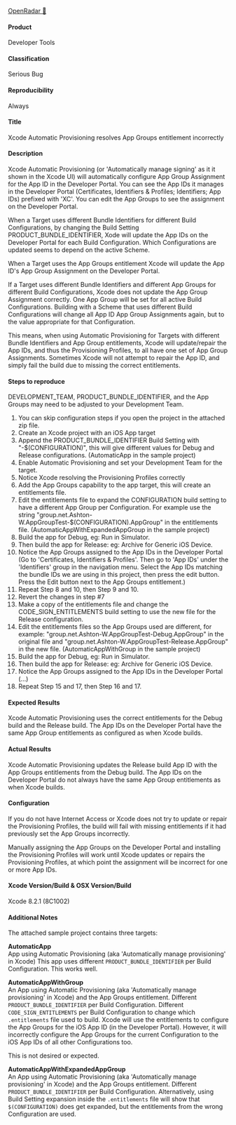 
[OpenRadar 🔗](https://openradar.appspot.com/radar?id=5604940256903168)

#### Product
Developer Tools

#### Classification
Serious Bug

#### Reproducibility
Always

#### Title
Xcode Automatic Provisioning resolves App Groups entitlement incorrectly

#### Description
Xcode Automatic Provisioning (or 'Automatically manage signing' as it it shown in the Xcode UI) will automatically configure App Group Assignment for the App ID in the Developer Portal. You can see the App IDs it manages in the Developer Portal (Certificates, Identifiers & Profiles; Identifiers; App IDs) prefixed with 'XC'. You can edit the App Groups to see the assignment on the Developer Portal.

When a Target uses different Bundle Identifiers for different Build Configurations, by changing the Build Setting PRODUCT_BUNDLE_IDENTIFIER, Xode will update the App IDs on the Developer Portal for each Build Configuration. Which Configurations are updated seems to depend on the active Scheme.

When a Target uses the App Groups entitlement Xcode will update the App ID's App Group Assignment on the Developer Portal.

If a Target uses different Bundle Identifiers and different App Groups for different Build Configurations, Xcode does not update the App Group Assignment correctly. One App Group will be set for all active Build Configurations. Building with a Scheme that uses different Build Configurations will change all App ID App Group Assignments again, but to the value appropriate for that Configuration.

This means, when using Automatic Provisioning for Targets with different Bundle Identifiers and App Group entitlements, Xcode will update/repair the App IDs, and thus the Provisioning Profiles, to all have one set of App Group Assignments.
Sometimes Xcode will not attempt to repair the App ID, and simply fail the build due to missing the correct entitlements.

#### Steps to reproduce

DEVELOPMENT_TEAM, PRODUCT_BUNDLE_IDENTIFIER, and the App Groups may need to be adjusted to your Development Team.

1. You can skip configuration steps if you open the project in the attached zip file.
2. Create an Xcode project with an iOS App target
3. Append the PRODUCT_BUNDLE_IDENTIFIER Build Setting with "-$(CONFIGURATION)", this will give different values for Debug and Release configurations. (AutomaticApp in the sample project)
4. Enable Automatic Provisioning and set your Development Team for the target.
5. Notice Xcode resolving the Provisioning Profiles correctly
6. Add the App Groups capability to the app target, this will create an entitlements file.
7. Edit the entitlements file to expand the CONFIGURATION build setting to have a different App Group per Configuration. For example use the string "group.net.Ashton-W.AppGroupTest-$(CONFIGURATION).AppGroup" in the entitlements file. (AutomaticAppWithExpandedAppGroup in the sample project)
8. Build the app for Debug, eg: Run in Simulator.
9. Then build the app for Release: eg: Archive for Generic iOS Device.
10. Notice the App Groups assigned to the App IDs in the Developer Portal (Go to 'Certificates, Identifiers & Profiles'. Then go to 'App IDs' under the 'Identifiers' group in the navigation menu. Select the App IDs matching the bundle IDs we are using in this project, then press the edit button. Press the Edit button next to the App Groups entitlement.)
11. Repeat Step 8 and 10, then Step 9 and 10.
12. Revert the changes in step #7
13. Make a copy of the entitlements file and change the CODE_SIGN_ENTITLEMENTS build setting to use the new file for the Release configuration.
14. Edit the entitlements files so the App Groups used are different, for example: "group.net.Ashton-W.AppGroupTest-Debug.AppGroup" in the original file and "group.net.Ashton-W.AppGroupTest-Release.AppGroup" in the new file. (AutomaticAppWithGroup in the sample project)
15. Build the app for Debug, eg: Run in Simulator.
16. Then build the app for Release: eg: Archive for Generic iOS Device.
17. Notice the App Groups assigned to the App IDs in the Developer Portal (...)
18. Repeat Step 15 and 17, then Step 16 and 17.

#### Expected Results
Xcode Automatic Provisioning uses the correct entitlements for the Debug build and the Release build.
The App IDs on the Developer Portal have the same App Group entitlements as configured as when Xcode builds.

#### Actual Results
Xcode Automatic Provisioning updates the Release build App ID with the App Groups entitlements from the Debug build.
The App IDs on the Developer Portal do not always have the same App Group entitlements as when Xcode builds.

#### Configuration
If you do not have Internet Access or Xcode does not try to update or repair the Provisioning Profiles, the build will fail with missing entitlements if it had previously set the App Groups incorrectly.

Manually assigning the App Groups on the Developer Portal and installing the Provisioning Profiles will work until Xcode updates or repairs the Provisioning Profiles, at which point the assignment will be incorrect for one or more App IDs.

#### Xcode Version/Build & OSX Version/Build
Xcode 8.2.1 (8C1002)

#### Additional Notes

The attached sample project contains three targets:

**AutomaticApp**   
App using Automatic Provisioning (aka 'Automatically manage provisioning' in Xcode)
This app uses different `PRODUCT_BUNDLE_IDENTIFIER` per Build Configuration.
This works well.

**AutomaticAppWithGroup**   
An App using Automatic Provisioning (aka 'Automatically manage provisioning' in Xcode)
and the App Groups entitlement.
Different `PRODUCT_BUNDLE_IDENTIFIER` per Build Configuration.
Different `CODE_SIGN_ENTITLEMENTS` per Build Configuration to change which `.entitlements` file used to build.
Xcode will use the entitlements to configure the App Groups for the iOS App ID (in the Developer Portal). However, it will incorrectly configure the App Groups for the current Configuration to the iOS App IDs of all other Configurations too.

This is not desired or expected.

**AutomaticAppWithExpandedAppGroup**   
An App using Automatic Provisioning (aka 'Automatically manage provisioning' in Xcode)
and the App Groups entitlement.
Different `PRODUCT_BUNDLE_IDENTIFIER` per Build Configuration.
Alternatively, using Build Setting expansion inside the `.entitlements` file will show that `$(CONFIGURATION)` does get expanded, but the entitlements from the wrong Configuration are used.



